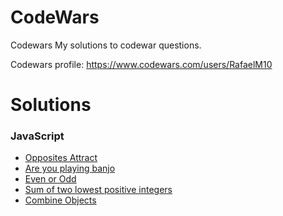 # CodeWars

Codewars
My solutions to codewar questions.

Codewars profile: https://www.codewars.com/users/RafaelM10

# Solutions
 ### JavaScript

  - [Opposites Attract](https://github.com/RafaelM10/CodeWars/blob/main/javascript/loveFunc.md) 
  - [Are you playing banjo](https://github.com/RafaelM10/CodeWars/blob/main/javascript/areYouPlayingBanjo.md)
  - [Even or Odd](https://github.com/RafaelM10/CodeWars/blob/main/javascript/evenOrOdd.md)
  - [Sum of two lowest positive integers](https://github.com/RafaelM10/CodeWars/blob/main/javascript/SumOfTwoLowestPositiveIntegers.md)
  - [Combine Objects](https://github.com/RafaelM10/CodeWars/blob/main/javascript/combine.md)
